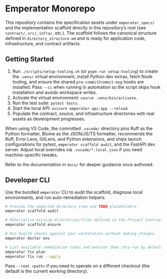 # Emperator Monorepo

This repository contains the specification assets under `emperator_specs/` and the implementation scaffold directly in this repository’s root (see `contract/`, `src/`, `infra/`, etc.). The scaffold follows the canonical structure defined in `directory_structure.md` and is ready for application code, infrastructure, and contract artifacts.

## Getting Started

1. Run `./scripts/setup-tooling.sh` (or `pnpm run setup:tooling`) to create the `.venv/` virtual environment, install Python dev extras, fetch Node tooling, and ensure the shared `pre-commit`/`commit-msg` hooks are installed. Pass `--ci` when running in automation so the script skips hook installation and avoids workspace writes.
1. Activate the virtual environment: `source .venv/bin/activate`.
1. Run the test suite: `pytest tests`.
1. Start the local API: `uvicorn emperator.api:app --reload`.
1. Populate the contract, source, and infrastructure directories with real assets as development progresses.

When using VS Code, the committed `.vscode/` directory pins Ruff as the Python formatter, Biome as the JSON/JS/TS formatter, recommends the Ruff, Error Lens, GitLens, and Python extensions, and ships launch configurations for pytest, `emperator scaffold audit`, and the FastAPI dev server. Adjust local overrides via `.vscode/*.local.json` if you need machine-specific tweaks.

Refer to the documentation in `docs/` for deeper guidance once authored.

## Developer CLI

Use the bundled `emperator` CLI to audit the scaffold, diagnose local environments, and run auto-remediation helpers:

```bash
# Preview the expected directory tree and TODO placeholders.
emperator scaffold audit

# Materialise missing directories/files defined in the Project Contract.
emperator scaffold ensure

# Run health checks against your workstation without making changes.
emperator doctor env

# List available remediation tasks and execute them (dry-run by default).
emperator fix plan
emperator fix run --apply
```

Pass `--root <path>` if you need to operate on a different checkout (the default is the current working directory).
